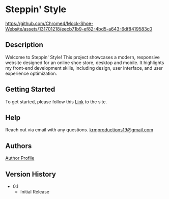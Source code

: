 # Steppin' Style


https://github.com/Chrome4/Mock-Shoe-Website/assets/131701218/eecb71b9-ef82-4bd5-a643-6df8419583c0


## Description

Welcome to Steppin' Style! This project showcases a modern, responsive website designed for an online shoe store, desktop and mobile. 
It highlights my front-end development skills, including design, user interface, and user experience optimization.

## Getting Started

To get started, please follow this [Link](https://chrome4.github.io/Mock-Shoe-Website/) to the site. 

## Help

Reach out via email with any questions. 
krmproductions19@gmail.com

## Authors

[Author Profile](https://github.com/Chrome4)

## Version History

* 0.1
    * Initial Release

